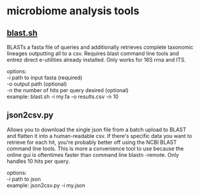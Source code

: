 # microbiome analysis tools

## [blast.sh](https://github.com/km4htc/microbiome-analysis/blob/14e198165d34a9e8c4c0fb7a3ce4a43ea86e48cb/blast.sh)
BLASTs a fasta file of queries and additionally retrieves complete taxonomic lineages outputting all to a csv. Requires blast command line tools and entrez direct e-utilities already installed. Only works for 16S rrna and ITS.  

options:  
-i path to input fasta (required)  
-o output path (optional)  
-n the number of hits per query desired (optional)  
example: blast.sh -i my.fa -o results.csv -n 10  

## json2csv.py  
Allows you to download the single json file from a batch upload to BLAST and flatten it into a human-readable csv. If there's specific data you want to retrieve for each hit, you're probably better off using the NCBI BLAST command line tools. This is more a convenience tool to use because the online gui is oftentimes faster than command line blastn -remote. Only handles 10 hits per query.  

options:  
-i path to json  
example: json2csv.py -i my.json  
